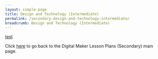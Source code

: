 ```yaml
---
layout: simple-page
title: Design and Technology (Intermediate)
permalink: /secondary-design-and-technology-intermediate/
breadcrumb: Design and Technology (Intermediate)
---
```


[test](/placeholder-secondary-design-and-technology-intermediate/)

Click [here](/in-schools/digital-maker/lesson-ideas-secondary/) to go back to the Digital Maker Lesson Plans (Secondary) main page.

